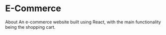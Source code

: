 # E-Commerce
About An e-commerce website built using React, with the main functionality being the shopping cart.
